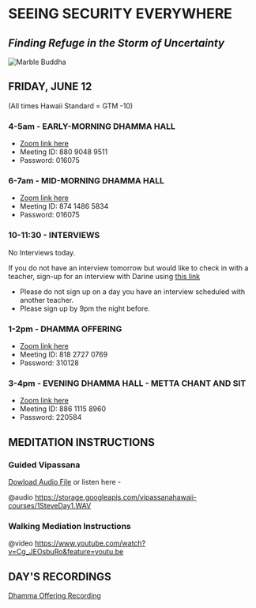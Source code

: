 # SEEING SECURITY EVERYWHERE
## *Finding Refuge in the Storm of Uncertainty*

![Marble Buddha](https://storage.googleapis.com/vipassanahawaii-courses/buddha6.jpg)

## FRIDAY, JUNE 12
(All times Hawaii Standard = GTM -10)

### 4-5am - EARLY-MORNING DHAMMA HALL
- [Zoom link here](https://us02web.zoom.us/j/88090489511?pwd=VFRXY2hYRys4ZUl2UnR2K1daYnd3UT09)
- Meeting ID: 880 9048 9511
- Password: 016075

### 6-7am - MID-MORNING DHAMMA HALL
- [Zoom link here](https://us02web.zoom.us/j/87414865834?pwd=Nzl2a3d1Y0g1NldpRmkrTWF0Z2pBQT09)
- Meeting ID: 874 1486 5834
- Password: 016075

### 10-11:30 - INTERVIEWS
No Interviews today.

If you do not have an interview tomorrow but would like to check in with a teacher, sign-up for an interview with Darine using [this link](https://signup.com/go/OnrFSvH)
- Please do not sign up on a day you have an interview scheduled with another teacher.
- Please sign up by 9pm the night before.

### 1-2pm - DHAMMA OFFERING
- [Zoom link here](https://us02web.zoom.us/j/81827270769?pwd=UFRtbW1vcnprNElpWFNOVFlka2RWZz09)
- Meeting ID: 818 2727 0769
- Password: 310128

### 3-4pm - EVENING DHAMMA HALL - METTA CHANT AND SIT
- [Zoom link here](https://us02web.zoom.us/j/88611158960?pwd=MW5zMjRJTFpYV0l5cTVtUzA3YmI5UT09)
- Meeting ID: 886 1115 8960
- Password: 220584

## MEDITATION INSTRUCTIONS
### Guided Vipassana
[Dowload Audio File](https://storage.googleapis.com/vipassanahawaii-courses/1SteveDay1.WAV)
or listen here -

@audio https://storage.googleapis.com/vipassanahawaii-courses/1SteveDay1.WAV

### Walking Mediation Instructions

@video https://www.youtube.com/watch?v=Cg_JEOsbuRo&feature=youtu.be

## DAY'S RECORDINGS

[Dhamma Offering Recording](https://us02web.zoom.us/rec/share/5O57bLbbrExJQK_hs2fWSPEiOZrcT6a80CcZqfUOmk6nlYKOJXjkbA950q0GMtze)
